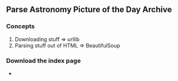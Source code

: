 ## Parse Astronomy Picture of the Day Archive


### Concepts
1. Downloading stuff => urllib
2. Parsing stuff out of HTML => BeautifulSoup

### Download the index page
- 